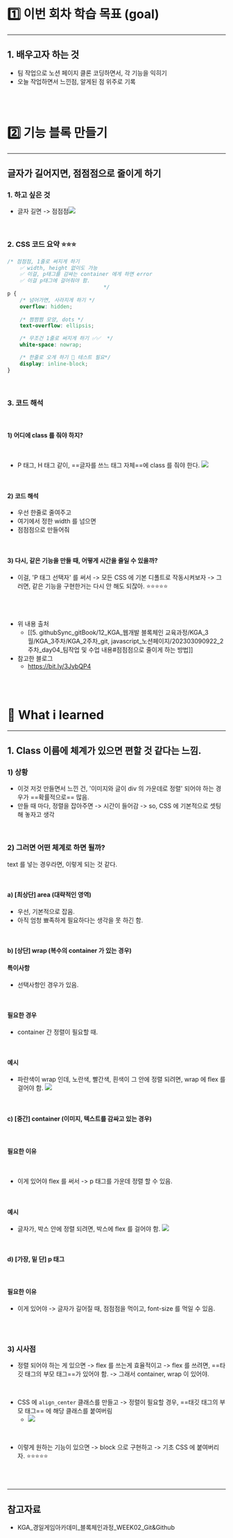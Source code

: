
# <b> 1️⃣ 이번 회차 학습 목표 (goal) </b> 
--- 

## 1. 배우고자 하는 것 


- 팀 작업으로 노션 페이지 클론 코딩하면서, 각 기능을 익히기 
- 오늘 작업하면서 느낀점, 알게된 점 위주로 기록

<br>
<br>


<script async src="https://pagead2.googlesyndication.com/pagead/js/adsbygoogle.js?client=ca-pub-6995655056361596"
     crossorigin="anonymous"></script>
<ins class="adsbygoogle"
     style="display:block"
     data-ad-format="fluid"
     data-ad-layout-key="-fb+5w+4e-db+86"
     data-ad-client="ca-pub-6995655056361596"
     data-ad-slot="8096424356"></ins>
<script>
     (adsbygoogle = window.adsbygoogle || []).push({});
</script>



# <b> 2️⃣ 기능 블록 만들기  </b>   
--- 


## 글자가 길어지면, 점점점으로 줄이게 하기 


### 1. 하고 싶은 것 
- 글자 길면 -> 점점점![](https://i.imgur.com/Y51iXQ3.png)

<br>

### 2. CSS 코드 요약 ⭐⭐⭐ 

``` css 
/* 점점점, 1줄로 써지게 하기 
    ✅ width, height 없이도 가능
    ✅ 이걸, p태그를 감싸는 container 에게 하면 error 
    ✅ 이걸 p태그에 걸어줘야 함. 
                               */
p {
	/* 넘어가면, 사라지게 하기 */
    overflow: hidden;
    
	/* 쩜쩜쩜 모양, dots */
    text-overflow: ellipsis;

	/* 무조건 1줄로 써지게 하기 ✅✅  */
	white-space: nowrap;

	/* 한줄로 오게 하기 📛 테스트 필요*/
    display: inline-block;
}
```

<br>

### 3.  코드 해석 

<br>

#### 1) 어디에 class 를 줘야 하지? 

<br>

- P 태그, H 태그 같이, ==글자를 쓰느 태그 자체==에 class 를 줘야 한다. ![](https://i.imgur.com/1k2CB3X.png)

<br>

#### 2) 코드 해석 

- 우선 한줄로 줄여주고 
- 여기에서 정한 width 를 넘으면 
- 점점점으로 만들어줘

<br>

#### 3) 다시, 같은 기능을 만들 때, 어떻게 시간을 줄일 수 있을까? 

- 이걸, 'P 태그 선택자' 를 써서 -> 모든 CSS 에 기본 디폴트로 작동시켜보자 -> 그러면, 같은 기능을 구현한거는 다시 안 해도 되잖아.  ⭐⭐⭐⭐⭐ 


<br>
<br>

- 위 내용 출처 
	- [[5. githubSync_gitBook/12_KGA_웹개발 블록체인 교육과정/KGA_3월/KGA_3주차/KGA_2주차_git, javascript_노션페이지/202303090922_2주차_day04_팀작업 및 수업 내용#점점점으로 줄이게 하는 방법]]
- 참고한 블로그 
	- https://bit.ly/3JybQP4


<br>
<br>

# <b> 🤟 What i learned </b>  
--- 

## 1. Class 이름에 체계가 있으면 편할 것 같다는 느낌. 

### 1) 상황 
- 이것 저것 만들면서 느낀 건, '이미지와 글이 div 의 가운데로 정렬' 되어야 하는 경우가 ==확률적으로== 많음. 
- 만들 때 마다, 정렬을 잡아주면 -> 시간이 들어감 -> so, CSS 에 기본적으로 셋팅해 놓자고 생각 

<br>

###  2) 그러면 어떤 체계로 하면 될까? 

text 를 넣는 경우라면, 이렇게 되는 것 같다. <br>

<br>

#### a) [최상단] area (대략적인 영역)
- 우선, 기본적으로 잡음. 
- 아직 엄청 뾰족하게 필요하다는 생각을 못 하긴 함. 

<br>

#### b) [상단] wrap (복수의 container 가 있는 경우) 

#### 특이사항
- 선택사항인 경우가 있음. 

<br>

#### 필요한 경우 
- container 간 정렬이 필요할 때. 

<br>

#### 예시 
- 파란색이 wrap 인데, 노란색, 빨간색, 흰색이 그 안에 정렬 되려면, wrap 에 flex 를 걸어야 함.  ![](https://i.imgur.com/z4scCa6.png)


<br>


#### c) [중간] container (이미지, 텍스트를 감싸고 있는 경우)

<br>

#### 필요한 이유 

<br>

- 이게 있어야 flex 를 써서 -> p 태그를 가운데 정렬 할 수 있음. 

<br>

#### 예시 <br>
 
- 글자가, 박스 안에 정렬 되려면, 박스에 flex 를 걸어야 함. ![](https://i.imgur.com/2zA5Kk9.png)

<br>

#### d) [가장, 밑 단] p 태그

<br>

#### 필요한 이유 
- 이게 있어야 -> 글자가 길어질 때, 점점점을 먹이고, font-size 를 먹일 수 있음. 

<br>
<br>


### 3) 시사점 

- 정렬 되어야 하는 게 있으면 -> flex 를 쓰는게 효율적이고 -> flex 를 쓰려면, ==타깃 태그의 부모 태그==가 있어야 함. -> 그래서 container, wrap 이 있어야. 

<br>

- CSS 에 `align_center` 클래스를 만들고 -> 정렬이 필요할 경우, ==태깃 태그의 부모 태그== 에 해당 클래스를 붙여버림 
	- ![](https://i.imgur.com/aMLtF9Z.png)

<br>

- 이렇게 원하는 기능이 있으면 -> block 으로 구현하고 -> 기초 CSS 에 붙여버리자. ⭐⭐⭐⭐⭐ 


 <br>
 <br>
 
<script async src="https://pagead2.googlesyndication.com/pagead/js/adsbygoogle.js?client=ca-pub-6995655056361596"
     crossorigin="anonymous"></script>
<ins class="adsbygoogle"
     style="display:block"
     data-ad-format="fluid"
     data-ad-layout-key="-fb+5w+4e-db+86"
     data-ad-client="ca-pub-6995655056361596"
     data-ad-slot="8096424356"></ins>
<script>
     (adsbygoogle = window.adsbygoogle || []).push({});
</script>
--- 
## 참고자료 
- KGA_경일게임아카데미_블록체인과정_WEEK02_Git&Github

